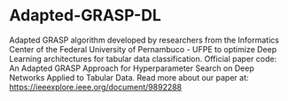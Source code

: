# Adapted-GRASP-DL
Adapted GRASP algorithm developed by researchers from the Informatics Center of the Federal University of Pernambuco - UFPE to optimize Deep Learning architectures for tabular data classification.
Official paper code: An Adapted GRASP Approach for Hyperparameter Search on Deep Networks Applied to Tabular Data.
Read more about our paper at: https://ieeexplore.ieee.org/document/9892288
